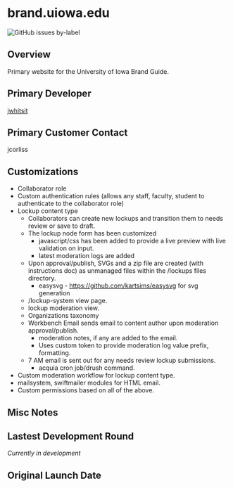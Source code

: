 brand.uiowa.edu
===
![GitHub issues by-label](https://img.shields.io/github/issues/uiowa/uiowa/brand.uiowa.edu)

Overview
---

Primary website for the University of Iowa Brand Guide.

Primary Developer
---

[jwhitsit](https://github.com/joewhitsitt)

Primary Customer Contact
---

jcorliss

Customizations
---

- Collaborator role
- Custom authentication rules (allows any staff, faculty, student to authenticate to the collaborator role)
- Lockup content type
  - Collaborators can create new lockups and transition them to needs review or save to draft.
  - The lockup node form has been customized
    - javascript/css has been added to provide a live preview with live validation on input.
    - latest moderation logs are added
  - Upon approval/publish, SVGs and a zip file are created (with instructions doc) as unmanaged files within the /lockups files directory.
    - easysvg - https://github.com/kartsims/easysvg for svg generation
  - /lockup-system view page.
  - lockup moderation view.
  - Organizations taxonomy
  - Workbench Email sends email to content author upon moderation approval/publish.
    - moderation notes, if any are added to the email.
    - Uses custom token to provide moderation log value prefix, formatting.
  - 7 AM email is sent out for any needs review lockup submissions.
    - acquia cron job/drush command.
- Custom moderation workflow for lockup content type.
- mailsystem, swiftmailer modules for HTML email.
- Custom permissions based on all of the above.

Misc Notes
---


Lastest Development Round
---

_Currently in development_

Original Launch Date
---





